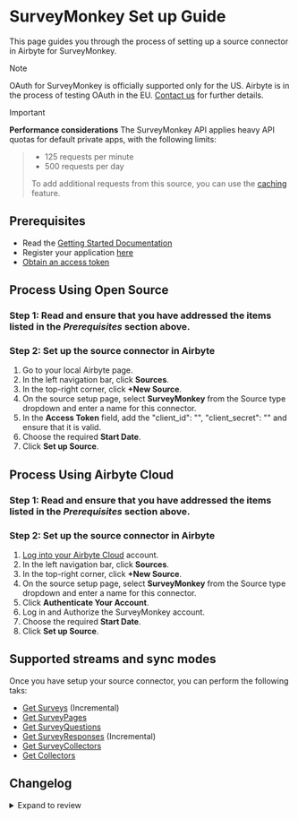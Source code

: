 # SurveyMonkey Set up Guide 

This page guides you through the process of setting up a source connector in Airbyte for SurveyMonkey.


>[!NOTE]
OAuth for SurveyMonkey is officially supported only for the US. Airbyte is in the process of testing OAuth in the EU. [Contact us](mailto:product@airbyte.io) for further details.

> [!IMPORTANT]
**Performance considerations**
The SurveyMonkey API applies heavy API quotas for default private apps, with the following limits:
> - 125 requests per minute
> - 500 requests per day
>   
> To add additional requests from this source, you can use the [caching](https://docs.airbyte.com/connector-development/testing-connectors/connector-acceptance-tests-reference/#caching) feature.


## Prerequisites
<!-- This list assumes that the prerequsites are the same for both Open Source and Airbyte Cloud. IF different, we will need to have 2 sections here as well and move it onto the respective sections below as H2. -->

- Read the [Getting Started Documentation](https://developer.surveymonkey.com/api/v3/#getting-started)
- Register your application [here](https://developer.surveymonkey.com/apps/)
- [Obtain an access token](https://docs.airbyte.com/enterprise-setup/api-access-config#step-2-obtain-an-access-token)

<!-- /env:oss -->
## Process Using Open Source
### Step 1: Read and ensure that you have addressed the items listed in the _Prerequisites_ section above.

### Step 2: Set up the source connector in Airbyte
1. Go to your local Airbyte page. <!-- Where is this described? -->
2. In the left navigation bar, click **Sources**.
3. In the top-right corner, click **+New Source**.
4. On the source setup page, select **SurveyMonkey** from the Source type dropdown and enter a name for this connector.
5. In the **Access Token** field, add the "client_id": "", "client_secret": "" and ensure that it is valid. <!-- Is this the format? -->
6. Choose the required **Start Date**.
7. Click **Set up Source**.
<!-- What happens next? How can you tell if this process is complete and successful? -->

<!-- env:cloud -->

## Process Using Airbyte Cloud
### Step 1: Read and ensure that you have addressed the items listed in the _Prerequisites_ section above.

### Step 2: Set up the source connector in Airbyte
1. [Log into your Airbyte Cloud](https://cloud.airbyte.com/workspaces) account.
2. In the left navigation bar, click **Sources**.
3. In the top-right corner, click **+New Source**.
4. On the source setup page, select **SurveyMonkey** from the Source type dropdown and enter a name for this connector.
5. Click **Authenticate Your Account**.
6. Log in and Authorize the SurveyMonkey account. <!-- Where is this described? -->
7. Choose the required **Start Date**.
8. Click **Set up Source**.
<!-- What happens next? How can you tell if this process is complete and successful? -->


## Supported streams and sync modes
Once you have setup your source connector, you can perform the following taks:

- [Get Surveys](https://api.surveymonkey.com/v3/docs?shell#api-endpoints-get-surveys) \(Incremental\)
- [Get SurveyPages](https://api.surveymonkey.com/v3/docs?shell#api-endpoints-get-surveys-survey_id-pages)
- [Get SurveyQuestions](https://api.surveymonkey.com/v3/docs?shell#api-endpoints-get-surveys-survey_id-pages-page_id-questions)
- [Get SurveyResponses](https://api.surveymonkey.com/v3/docs?shell#api-endpoints-get-surveys-id-responses-bulk) \(Incremental\)
- [Get SurveyCollectors](https://api.surveymonkey.com/v3/docs?shell#api-endpoints-get-surveys-survey_id-collectors)
- [Get Collectors](https://api.surveymonkey.com/v3/docs?shell#api-endpoints-get-collectors-collector_id-)


## Changelog

<details>
  <summary>Expand to review</summary>

| Version | Date       | Pull Request                                             | Subject                                                                          |
| :------ | :--------- | :------------------------------------------------------- | :------------------------------------------------------------------------------- |
| 0.3.12 | 2024-07-13 | [41701](https://github.com/airbytehq/airbyte/pull/41701) | Update dependencies |
| 0.3.11 | 2024-07-10 | [41352](https://github.com/airbytehq/airbyte/pull/41352) | Update dependencies |
| 0.3.10 | 2024-07-09 | [41258](https://github.com/airbytehq/airbyte/pull/41258) | Update dependencies |
| 0.3.9 | 2024-07-06 | [40958](https://github.com/airbytehq/airbyte/pull/40958) | Update dependencies |
| 0.3.8 | 2024-06-26 | [40549](https://github.com/airbytehq/airbyte/pull/40549) | Migrate off deprecated auth package |
| 0.3.7 | 2024-06-25 | [40298](https://github.com/airbytehq/airbyte/pull/40298) | Update dependencies |
| 0.3.6 | 2024-06-22 | [40031](https://github.com/airbytehq/airbyte/pull/40031) | Update dependencies |
| 0.3.5 | 2024-06-07 | [39329](https://github.com/airbytehq/airbyte/pull/39329) | Add `CheckpointMixin` for state management |
| 0.3.4 | 2024-06-06 | [39244](https://github.com/airbytehq/airbyte/pull/39244) | [autopull] Upgrade base image to v1.2.2 |
| 0.3.3 | 2024-05-22 | [38559](https://github.com/airbytehq/airbyte/pull/38559) | Migrate Python stream authenticator to `requests_native_auth` package |
| 0.3.2 | 2024-05-20 | [38244](https://github.com/airbytehq/airbyte/pull/38244) | Replace AirbyteLogger with logging.Logger and upgrade base image |
| 0.3.1 | 2024-04-24 | [36664](https://github.com/airbytehq/airbyte/pull/36664) | Schema descriptions and CDK 0.80.0 |
| 0.3.0 | 2024-02-22 | [35561](https://github.com/airbytehq/airbyte/pull/35561) | Migrate connector to low-code |
| 0.2.4 | 2024-02-12 | [35168](https://github.com/airbytehq/airbyte/pull/35168) | Manage dependencies with Poetry |
| 0.2.3 | 2023-10-19 | [31599](https://github.com/airbytehq/airbyte/pull/31599) | Base image migration: remove Dockerfile and use the python-connector-base image |
| 0.2.2 | 2023-05-12 | [26024](https://github.com/airbytehq/airbyte/pull/26024) | Fix dependencies conflict |
| 0.2.1 | 2023-04-27 | [25109](https://github.com/airbytehq/airbyte/pull/25109) | Fix add missing params to stream `SurveyResponses` |
| 0.2.0 | 2023-04-18 | [23721](https://github.com/airbytehq/airbyte/pull/23721) | Add `SurveyCollectors` and `Collectors` stream |
| 0.1.16 | 2023-04-13 | [25080](https://github.com/airbytehq/airbyte/pull/25080) | Fix spec.json required fields and update schema for surveys and survey_responses |
| 0.1.15 | 2023-02-11 | [22865](https://github.com/airbytehq/airbyte/pull/22865) | Specified date formatting in specification |
| 0.1.14 | 2023-01-27 | [22024](https://github.com/airbytehq/airbyte/pull/22024) | Set `AvailabilityStrategy` for streams explicitly to `None` |
| 0.1.13 | 2022-11-29 | [19868](https://github.com/airbytehq/airbyte/pull/19868) | Fix OAuth flow urls |
| 0.1.12 | 2022-10-13 | [17964](https://github.com/airbytehq/airbyte/pull/17964) | Add OAuth for Eu and Ca |
| 0.1.11 | 2022-09-28 | [17326](https://github.com/airbytehq/airbyte/pull/17326) | Migrate to per-stream states |
| 0.1.10 | 2022-09-14 | [16706](https://github.com/airbytehq/airbyte/pull/16706) | Fix 404 error when handling nonexistent surveys |
| 0.1.9   | 2022-07-28 | [13046](https://github.com/airbytehq/airbyte/pull/14998) | Fix state for response stream, fixed backoff behaviour, added unittest           |
| 0.1.8   | 2022-05-20 | [13046](https://github.com/airbytehq/airbyte/pull/13046) | Fix incremental streams                                                          |
| 0.1.7   | 2022-02-24 | [8768](https://github.com/airbytehq/airbyte/pull/8768)   | Add custom survey IDs to limit API calls                                         |
| 0.1.6   | 2022-01-14 | [9508](https://github.com/airbytehq/airbyte/pull/9508)   | Scopes change                                                                    |
| 0.1.5   | 2021-12-28 | [8628](https://github.com/airbytehq/airbyte/pull/8628)   | Update fields in source-connectors specifications                                |
| 0.1.4   | 2021-11-11 | [7868](https://github.com/airbytehq/airbyte/pull/7868)   | Improve 'check' using '/users/me' API call                                       |
| 0.1.3   | 2021-11-01 | [7433](https://github.com/airbytehq/airbyte/pull/7433)   | Remove unsused oAuth flow parameters                                             |
| 0.1.2   | 2021-10-27 | [7433](https://github.com/airbytehq/airbyte/pull/7433)   | Add OAuth support                                                                |
| 0.1.1   | 2021-09-10 | [5983](https://github.com/airbytehq/airbyte/pull/5983)   | Fix caching for gzip compressed http response                                    |
| 0.1.0   | 2021-07-06 | [4097](https://github.com/airbytehq/airbyte/pull/4097)   | Initial Release                                                                  |

</details>
